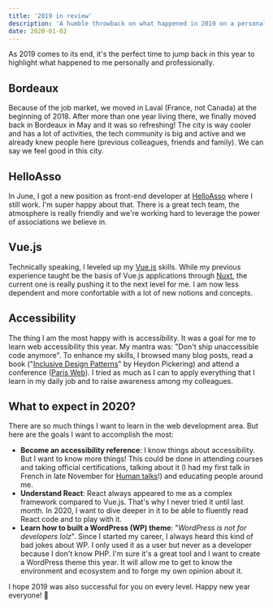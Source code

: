 ```yaml
---
title: '2019 in review'
description: 'A humble throwback on what happened in 2019 on a personal and professional level. And some wishes for 2020!'
date: 2020-01-02
---
```


As 2019 comes to its end, it's the perfect time to jump back in this year to highlight what happened to me personally and professionally.

## Bordeaux

Because of the job market, we moved in Laval (France, not Canada) at the beginning of 2018. After more than one year living there, we finally moved back in Bordeaux in May and it was so refreshing! The city is way cooler and has a lot of activities, the tech community is big and active and we already knew people here (previous colleagues, friends and family). We can say we feel good in this city.

## HelloAsso

In June, I got a new position as front-end developer at [HelloAsso](https://helloasso.com) where I still work. I'm super happy about that. There is a great tech team, the atmosphere is really friendly and we're working hard to leverage the power of associations we believe in.

## Vue.js

Technically speaking, I leveled up my [Vue.js](https://vuejs.org/) skills. While my previous experience taught be the basis of Vue.js applications through [Nuxt](https://nuxtjs.org/), the current one is really pushing it to the next level for me. I am now less dependent and more confortable with a lot of new notions and concepts.

## Accessibility

The thing I am the most happy with is accessibility. It was a goal for me to learn web accessibility this year. My mantra was: "Don't ship unaccessible code anymore". To enhance my skills, I browsed many blog posts, read a book ("[Inclusive Design Patterns](https://shop.smashingmagazine.com/products/inclusive-design-patterns)" by Heydon Pickering) and attend a conference ([Paris Web](https://www.paris-web.fr/)). I tried as much as I can to apply everything that I learn in my daily job and to raise awareness among my colleagues.

## What to expect in 2020?

There are so much things I want to learn in the web development area. But here are the goals I want to accomplish the most:

- **Become an accessibility reference**: I know things about accessibility. But I want to know more things! This could be done in attending courses and taking official certifications, talking about it (I had my first talk in French in late November for [Human talks](https://noti.st/bellangerq/Qm6hqL/introduction-a-laccessibilite-web)!) and educating people around me.
- **Understand React**: React always appeared to me as a complex framework compared to Vue.js. That's why I never tried it until last month. In 2020, I want to dive deeper in it to be able to fluently read React code and to play with it.
- **Learn how to built a WordPress (WP) theme**: "_WordPress is not for developers lolz_". Since I started my career, I always heard this kind of bad jokes about WP. I only used it as a user but never as a developer because I don't know PHP. I'm sure it's a great tool and I want to create a WordPress theme this year. It will allow me to get to know the environment and ecosystem and to forge my own opinion about it.

I hope 2019 was also successful for you on every level. Happy new year everyone! 🎉
